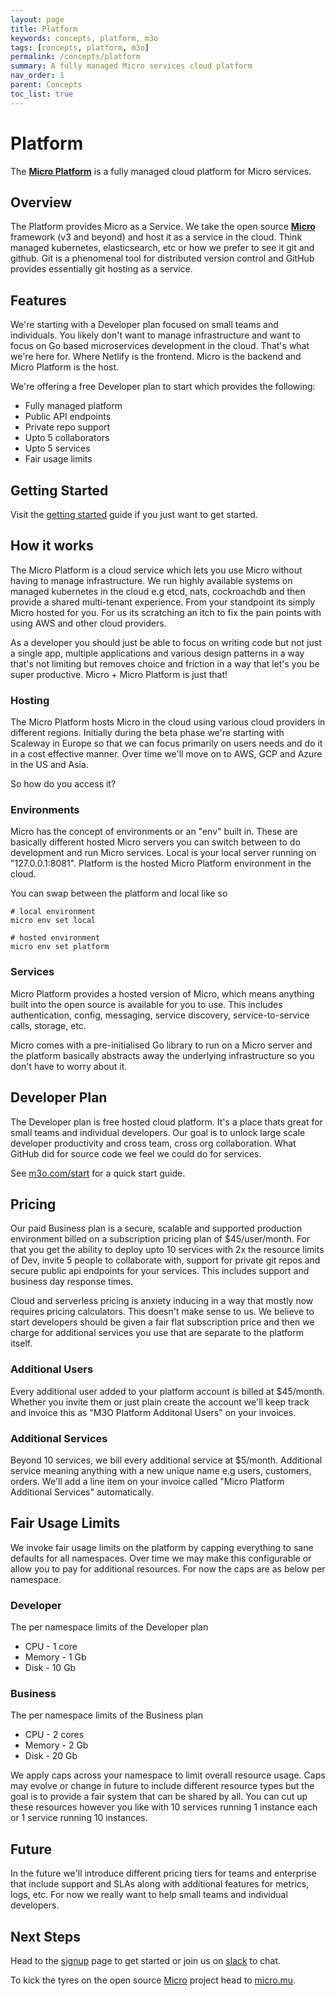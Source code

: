 ```yaml
---
layout: page
title: Platform
keywords: concepts, platform, m3o
tags: [concepts, platform, m3o]
permalink: /concepts/platform
summary: A fully managed Micro services cloud platform
nav_order: 1
parent: Concepts
toc_list: true
---
```



# Platform


The [**Micro Platform**](https://m3o.com) is a fully managed cloud platform for Micro services.

## Overview

The Platform provides Micro as a Service. We take the open source [**Micro**](https://github.com/micro/micro) framework (v3 and beyond) 
and host it as a service in the cloud. Think managed kubernetes, elasticsearch, etc or how we prefer to see it git 
and github. Git is a phenomenal tool for distributed version control and GitHub provides essentially git hosting as a service.

## Features

We're starting with a Developer plan focused on small teams and individuals. You likely don't want to manage infrastructure 
and want to focus on Go based microservices development in the cloud. That's what we're here for. Where Netlify 
is the frontend. Micro is the backend and Micro Platform is the host.

We're offering a free Developer plan to start which provides the following:

- Fully managed platform
- Public API endpoints
- Private repo support
- Upto 5 collaborators
- Upto 5 services
- Fair usage limits

## Getting Started

Visit the [getting started](/getting-started) guide if you just want to get started.

## How it works

The Micro Platform is a cloud service which lets you use Micro without having to manage infrastructure. We run highly available 
systems on managed kubernetes in the cloud e.g etcd, nats, cockroachdb and then provide a shared multi-tenant 
experience. From your standpoint its simply Micro hosted for you. For us its scratching an itch to fix 
the pain points with using AWS and other cloud providers.

As a developer you should just be able to focus on writing code but not just a single app, multiple applications 
and various design patterns in a way that's not limiting but removes choice and friction in a way that let's 
you be super productive. Micro + Micro Platform is just that!

### Hosting

The Micro Platform hosts Micro in the cloud using various cloud providers in different regions. Initially during the beta phase 
we're starting with Scaleway in Europe so that we can focus primarily on users needs and do it in a cost effective 
manner. Over time we'll move on to AWS, GCP and Azure in the US and Asia.

So how do you access it?

### Environments

Micro has the concept of environments or an "env" built in. These are basically different hosted Micro servers 
you can switch between to do development and run Micro services. Local is your local server running on "127.0.0.1:8081". 
Platform is the hosted Micro Platform environment in the cloud.

You can swap between the platform and local like so

```
# local environment
micro env set local

# hosted environment
micro env set platform
```

### Services

Micro Platform provides a hosted version of Micro, which means anything built into the open source is available for you to use. 
This includes authentication, config, messaging, service discovery, service-to-service calls, storage, etc.

Micro comes with a pre-initialised Go library to run on a Micro server and the platform basically abstracts 
away the underlying infrastructure so you don't have to worry about it.

## Developer Plan

The Developer plan is free hosted cloud platform. It's a place thats great for small teams and individual developers. 
Our goal is to unlock large scale developer productivity and cross team, cross org collaboration. What GitHub did for source code 
we feel we could do for services.


See [m3o.com/start](https://m3o.com/start) for a quick start guide.

## Pricing

Our paid Business plan is a secure, scalable and supported production environment billed on a subscription pricing 
plan of $45/user/month. For that you get the ability to deploy upto 10 services with 2x the resource limits of Dev, invite 5 
people to collaborate with, support for private git repos and secure public api endpoints for your services. This includes 
support and business day response times.

Cloud and serverless pricing is anxiety inducing in a way that mostly now requires pricing calculators. This 
doesn't make sense to us. We believe to start developers should be given a fair flat subscription price 
and then we charge for additional services you use that are separate to the platform itself. 

### Additional Users

Every additional user added to your platform account is billed at $45/month. Whether you invite them or just plain create the 
account we'll keep track and invoice this as "M3O Platform Additonal Users" on your invoices.

### Additional Services

Beyond 10 services, we bill every additional service at $5/month. Additional service meaning anything with a new unique name 
e.g users, customers, orders. We'll add a line item on your invoice called "Micro Platform Additional Services" automatically.

## Fair Usage Limits

We invoke fair usage limits on the platform by capping everything to sane defaults for all namespaces. Over time we may 
make this configurable or allow you to pay for additional resources. For now the caps are as below per namespace.

### Developer

The per namespace limits of the Developer plan

- CPU - 1 core
- Memory - 1 Gb
- Disk - 10 Gb

### Business

The per namespace limits of the Business plan

- CPU - 2 cores
- Memory - 2 Gb
- Disk - 20 Gb

We apply caps across your namespace to limit overall resource usage. Caps may evolve or change in future to include 
different resource types but the goal is to provide a fair system that can be shared by all. You can cut up these 
resources however you like with 10 services running 1 instance each or 1 service running 10 instances.

## Future 

In the future we'll introduce different pricing tiers for teams and enterprise that include support and SLAs along with 
additional features for metrics, logs, etc. For now we really want to help small teams and individual developers.

## Next Steps

Head to the [signup](https://m3o.com/signup) page to get started or join us on [slack](https://slack.m3o.com) to chat.

To kick the tyres on the open source [Micro](https://github.com/micro/micro) project head to [micro.mu](https://micro.mu).
